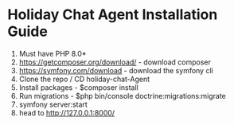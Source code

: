 
# Holiday Chat Agent Installation Guide

1) Must have PHP 8.0*
2) https://getcomposer.org/download/ - download composer
3) https://symfony.com/download - download the symfony cli
4) Clone the repo / CD holiday-chat-Agent
5) Install packages - $composer install
6) Run migrations - $php bin/console doctrine:migrations:migrate
7) symfony server:start
8) head to http://127.0.0.1:8000/